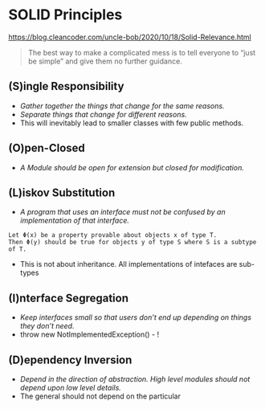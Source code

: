 # SOLID Principles
https://blog.cleancoder.com/uncle-bob/2020/10/18/Solid-Relevance.html

> The best way to make a complicated mess is to tell everyone to “just be simple” and give them no further guidance.

## (S)ingle Responsibility
- *Gather together the things that change for the same reasons.*
- *Separate things that change for different reasons.*
- This will inevitably lead to smaller classes with few public methods.

## (O)pen-Closed
- *A Module should be open for extension but closed for modification.*

## (L)iskov Substitution
- *A program that uses an interface must not be confused by an implementation of that interface.*
```
Let Φ(x) be a property provable about objects x of type T.
Then Φ(y) should be true for objects y of type S where S is a subtype of T.
```
- This is not about inheritance. All implementations of intefaces are sub-types

## (I)nterface Segregation
- *Keep interfaces small so that users don’t end up depending on things they don’t need.*
- throw new NotImplementedException() - !

## (D)ependency Inversion
- *Depend in the direction of abstraction. High level modules should not depend upon low level details.*
- The general should not depend on the particular

